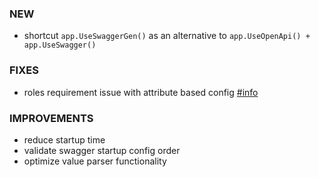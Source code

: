 ### NEW
- shortcut `app.UseSwaggerGen()` as an alternative to `app.UseOpenApi() + app.UseSwagger()`

### FIXES
- roles requirement issue with attribute based config [#info](https://discord.com/channels/933662816458645504/1038735848167968798)

### IMPROVEMENTS
- reduce startup time
- validate swagger startup config order
- optimize value parser functionality